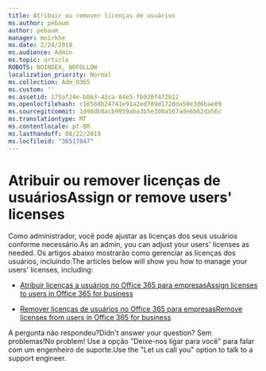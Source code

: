 ```yaml
---
title: Atribuir ou remover licenças de usuários
ms.author: pebaum
author: pebaum
manager: mnirkhe
ms.date: 2/24/2018
ms.audience: Admin
ms.topic: article
ROBOTS: NOINDEX, NOFOLLOW
localization_priority: Normal
ms.collection: Adm_O365
ms.custom: ''
ms.assetid: 175af24e-b863-42ca-84e5-fb920f472b12
ms.openlocfilehash: c1658db24741e91a2ed789d172dda50e3d6bae09
ms.sourcegitcommit: 1d98db8acb9959aba3b5e308a567ade6b62da56c
ms.translationtype: MT
ms.contentlocale: pt-BR
ms.lasthandoff: 08/22/2019
ms.locfileid: "36517847"
---
```

# <a name="assign-or-remove-users-licenses"></a><span data-ttu-id="261dd-102">Atribuir ou remover licenças de usuários</span><span class="sxs-lookup"><span data-stu-id="261dd-102">Assign or remove users' licenses</span></span>

<span data-ttu-id="261dd-103">Como administrador, você pode ajustar as licenças dos seus usuários conforme necessário.</span><span class="sxs-lookup"><span data-stu-id="261dd-103">As an admin, you can adjust your users' licenses as needed.</span></span> <span data-ttu-id="261dd-104">Os artigos abaixo mostrarão como gerenciar as licenças dos usuários, incluindo:</span><span class="sxs-lookup"><span data-stu-id="261dd-104">The articles below will show you how to manage your users' licenses, including:</span></span>
  
- [<span data-ttu-id="261dd-105">Atribuir licenças a usuários no Office 365 para empresas</span><span class="sxs-lookup"><span data-stu-id="261dd-105">Assign licenses to users in Office 365 for business</span></span>](https://support.office.com/article/997596b5-4173-4627-b915-36abac6786dc)
    
- [<span data-ttu-id="261dd-106">Remover licenças de usuários no Office 365 para empresas</span><span class="sxs-lookup"><span data-stu-id="261dd-106">Remove licenses from users in Office 365 for business</span></span>](https://support.office.com/article/9b497c85-d0a4-4735-80fa-d3565bc05bd1)
    
<span data-ttu-id="261dd-107">A pergunta não respondeu?</span><span class="sxs-lookup"><span data-stu-id="261dd-107">Didn't answer your question?</span></span> <span data-ttu-id="261dd-108">Sem problemas!</span><span class="sxs-lookup"><span data-stu-id="261dd-108">No problem!</span></span> <span data-ttu-id="261dd-109">Use a opção "Deixe-nos ligar para você" para falar com um engenheiro de suporte.</span><span class="sxs-lookup"><span data-stu-id="261dd-109">Use the "Let us call you" option to talk to a support engineer.</span></span>
  

